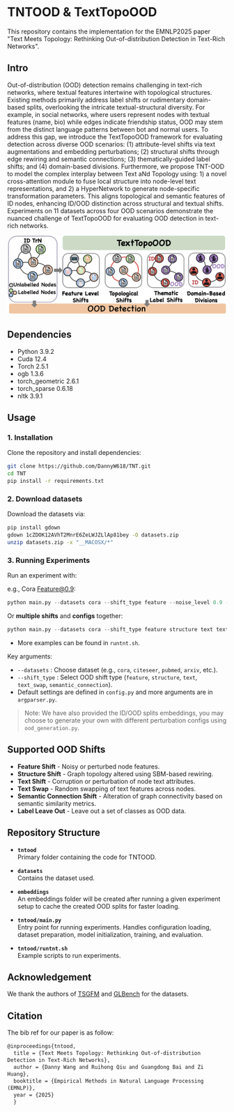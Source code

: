# TNTOOD & TextTopoOOD

This repository contains the implementation for the EMNLP2025 paper "Text Meets Topology: Rethinking Out-of-distribution Detection in Text-Rich Networks".

## Intro
Out-of-distribution (OOD) detection remains challenging in text-rich networks, where textual features intertwine with topological structures. Existing methods primarily address label shifts or rudimentary domain-based splits, overlooking the intricate textual-structural diversity. For example, in social networks, where users represent nodes with textual features (name, bio) while edges indicate friendship status, OOD may stem from the distinct language patterns between bot and normal users. To address this gap, we introduce the TextTopoOOD framework for evaluating detection across diverse OOD scenarios: (1) attribute-level shifts via text augmentations and embedding perturbations; (2) structural shifts through edge rewiring and semantic connections; (3) thematically-guided label shifts; and (4) domain-based divisions. Furthermore, we propose TNT-OOD to model the complex interplay between Text aNd Topology using: 1) a novel cross-attention module to fuse local structure into node-level text representations, and 2) a HyperNetwork to generate node-specific transformation parameters. This aligns topological and semantic features of ID nodes, enhancing ID/OOD distinction across structural and textual shifts. Experiments on 11 datasets across four OOD scenarios demonstrate the nuanced challenge of TextTopoOOD for evaluating OOD detection in text-rich networks.

![texttopoood](./img/text-topo.png)

## Dependencies
- Python 3.9.2
- Cuda 12.4
- Torch 2.5.1
- ogb 1.3.6
- torch_geometric 2.6.1
- torch_sparse 0.6.18
- nltk 3.9.1

## Usage
### 1. Installation
Clone the repository and install dependencies:
```bash
git clone https://github.com/DannyW618/TNT.git
cd TNT
pip install -r requirements.txt
````

### 2. Download datasets
Download the datasets via:

```bash
pip install gdown
gdown 1cZDOK12AVhT2MnrE6ZeLWJZLlAp81bey -O datasets.zip
unzip datasets.zip -x "__MACOSX/*"
```

### 3. Running Experiments

Run an experiment with:

e.g., Cora Feature@0.9:
```python
python main.py --datasets cora --shift_type feature --noise_level 0.9 --num_layers 2 --learning_rate 0.0001 --dropout 0.3 --use_tntood
```

Or **multiple shifts** and **configs** together:

```python
python main.py --datasets cora --shift_type feature structure text text_swap semantic_connection --semantic_selection_mode threshold threshold threshold --target_density_factor 1 1 1 --threshold_percentile 0.75 0.85 0.95 --swap_scope both intra inter --swap_ratio 1 1 1 --text_augmentation_type synonym antonym --text_noise_level 1 1 --noise_level 0.5 0.7 0.9 --p_ii_factor 0.7 0.6 0.4 --p_ij_factor 0.5 0.3 0.7 --structure_noise_level 0.2 0.5 1.0 --num_layers 2 --learning_rate 0.0001 --dropout 0.3 --use_tntood
```

* More examples can be found in `runtnt.sh`.


Key arguments:
* `--datasets` : Choose dataset (e.g., `cora`, `citeseer`, `pubmed`, `arxiv`, etc.).
* `--shift_type` : Select OOD shift type (`feature`, `structure`, `text`, `text_swap`, `semantic_connection`).
* Default settings are defined in `config.py` and more arguments are in `argparser.py`.

> Note: We have also provided the ID/OOD splits embeddings, you may choose to generate your own with different perturbation configs using `ood_generation.py`.


## Supported OOD Shifts

* **Feature Shift** - Noisy or perturbed node features.
* **Structure Shift** - Graph topology altered using SBM-based rewiring.
* **Text Shift** - Corruption or perturbation of node text attributes.
* **Text Swap** - Random swapping of text features across nodes.
* **Semantic Connection Shift** - Alteration of graph connectivity based on semantic similarity metrics.
* **Label Leave Out** - Leave out a set of classes as OOD data.

## Repository Structure

- **`tntood`**  
  Primary folder containing the code for TNTOOD.

- **`datasets`**  
  Contains the dataset used. 

- **`embeddings`**  
  An embeddings folder will be created after running a given experiment setup to cache the created OOD splits for faster loading.

- **`tntood/main.py`**  
  Entry point for running experiments. Handles configuration loading, dataset preparation, model initialization, training, and evaluation.

- **`tntood/runtnt.sh`**  
  Example scripts to run experiments.

## Acknowledgement
We thank the authors of [TSGFM](https://github.com/CurryTang/TSGFM) and [GLBench](https://github.com/NineAbyss/GLBench) for the datasets.


## Citation

The bib ref for our paper is as follow:

```
@inproceedings{tntood,
  title = {Text Meets Topology: Rethinking Out-of-distribution Detection in Text-Rich Networks},
  author = {Danny Wang and Ruihong Qiu and Guangdong Bai and Zi Huang},
  booktitle = {Empirical Methods in Natural Language Processing (EMNLP)},
  year = {2025}
  }
```
